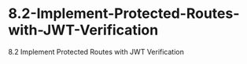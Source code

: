 # 8.2-Implement-Protected-Routes-with-JWT-Verification
8.2 Implement Protected Routes with JWT Verification
